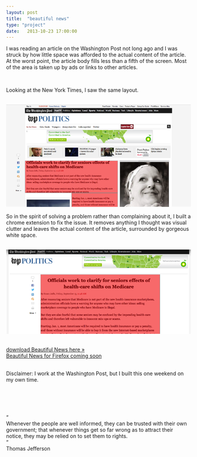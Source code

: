 ```yaml
---
layout: post
title:  "beautiful news"
type: "project"
date:   2013-10-23 17:00:00
---
```

<style>
</style>
I was reading an article on the Washington Post not long ago and I was struck by how little space was afforded to the actual content of the article. At the worst point, the article body fills less than a fifth of the screen. Most of the area is taken up by ads or links to other articles.  

<br/>

Looking at the New York Times, I saw the same layout.  

<br/>

<img src="/img/beautifulNews1.png" alt="the current state of digital newspapers" />

<br/>

So in the spirit of solving a problem rather than complaining about it, I built a chrome extension to fix the issue. It removes anything I thought was visual clutter and leaves the actual content of the article, surrounded by gorgeous white space.

<br/>

<img src="/img/beautifulNews2.png" alt="the fix" />

<br/>
<br/>

<a href="https://chrome.google.com/webstore/detail/beautiful-news/jigeajicpgpngjpemlolbfoilemfhigg">download Beautiful News here &raquo;</a>
<br/>
<a href="https://chrome.google.com/webstore/detail/beautiful-news/jigeajicpgpngjpemlolbfoilemfhigg">Beautiful News for Firefox coming soon</a>

<br/>

<div class="font-small">
Disclaimer: I work at the Washington Post, but I built this one weekend on my own time.
</div>
<br/>
<br/>
<br/>
<br/>
<br/>

<div class="quote center">
	<div class="mark fancy mark_left">“</div>
	Whenever the people are well informed, they can be trusted with their own government; that whenever things get so far wrong as to attract their notice, they may be relied on to set them to rights.
	<div class="mark fancy mark_right">”</div>
	<div class="author">Thomas Jefferson</div>
</div>

<br/>
<br/>
<br/>
<br/>
<br/>
<br/>
<br/>

<script type="text/javascript">
$(function() {
});
</script>